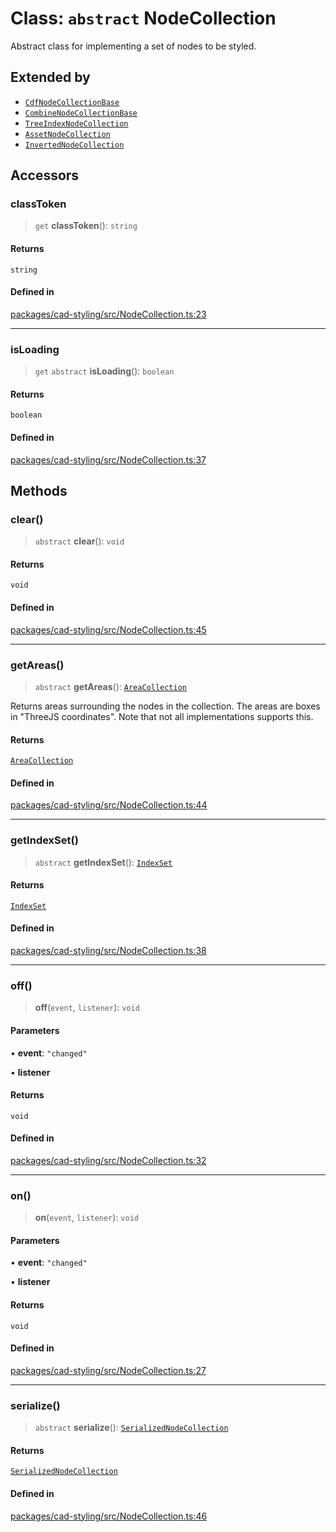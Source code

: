# Class: `abstract` NodeCollection

Abstract class for implementing a set of nodes to be styled.

## Extended by

- [`CdfNodeCollectionBase`](CdfNodeCollectionBase.md)
- [`CombineNodeCollectionBase`](CombineNodeCollectionBase.md)
- [`TreeIndexNodeCollection`](TreeIndexNodeCollection.md)
- [`AssetNodeCollection`](AssetNodeCollection.md)
- [`InvertedNodeCollection`](InvertedNodeCollection.md)

## Accessors

### classToken

> `get` **classToken**(): `string`

#### Returns

`string`

#### Defined in

[packages/cad-styling/src/NodeCollection.ts:23](https://github.com/cognitedata/reveal/blob/3aaed3491dba3f4ba9ecd87f495d35383cc73a1d/viewer/packages/cad-styling/src/NodeCollection.ts#L23)

***

### isLoading

> `get` `abstract` **isLoading**(): `boolean`

#### Returns

`boolean`

#### Defined in

[packages/cad-styling/src/NodeCollection.ts:37](https://github.com/cognitedata/reveal/blob/3aaed3491dba3f4ba9ecd87f495d35383cc73a1d/viewer/packages/cad-styling/src/NodeCollection.ts#L37)

## Methods

### clear()

> `abstract` **clear**(): `void`

#### Returns

`void`

#### Defined in

[packages/cad-styling/src/NodeCollection.ts:45](https://github.com/cognitedata/reveal/blob/3aaed3491dba3f4ba9ecd87f495d35383cc73a1d/viewer/packages/cad-styling/src/NodeCollection.ts#L45)

***

### getAreas()

> `abstract` **getAreas**(): [`AreaCollection`](../interfaces/AreaCollection.md)

Returns areas surrounding the nodes in the collection. The areas
are boxes in "ThreeJS coordinates". Note that not all
implementations supports this.

#### Returns

[`AreaCollection`](../interfaces/AreaCollection.md)

#### Defined in

[packages/cad-styling/src/NodeCollection.ts:44](https://github.com/cognitedata/reveal/blob/3aaed3491dba3f4ba9ecd87f495d35383cc73a1d/viewer/packages/cad-styling/src/NodeCollection.ts#L44)

***

### getIndexSet()

> `abstract` **getIndexSet**(): [`IndexSet`](IndexSet.md)

#### Returns

[`IndexSet`](IndexSet.md)

#### Defined in

[packages/cad-styling/src/NodeCollection.ts:38](https://github.com/cognitedata/reveal/blob/3aaed3491dba3f4ba9ecd87f495d35383cc73a1d/viewer/packages/cad-styling/src/NodeCollection.ts#L38)

***

### off()

> **off**(`event`, `listener`): `void`

#### Parameters

• **event**: `"changed"`

• **listener**

#### Returns

`void`

#### Defined in

[packages/cad-styling/src/NodeCollection.ts:32](https://github.com/cognitedata/reveal/blob/3aaed3491dba3f4ba9ecd87f495d35383cc73a1d/viewer/packages/cad-styling/src/NodeCollection.ts#L32)

***

### on()

> **on**(`event`, `listener`): `void`

#### Parameters

• **event**: `"changed"`

• **listener**

#### Returns

`void`

#### Defined in

[packages/cad-styling/src/NodeCollection.ts:27](https://github.com/cognitedata/reveal/blob/3aaed3491dba3f4ba9ecd87f495d35383cc73a1d/viewer/packages/cad-styling/src/NodeCollection.ts#L27)

***

### serialize()

> `abstract` **serialize**(): [`SerializedNodeCollection`](../type-aliases/SerializedNodeCollection.md)

#### Returns

[`SerializedNodeCollection`](../type-aliases/SerializedNodeCollection.md)

#### Defined in

[packages/cad-styling/src/NodeCollection.ts:46](https://github.com/cognitedata/reveal/blob/3aaed3491dba3f4ba9ecd87f495d35383cc73a1d/viewer/packages/cad-styling/src/NodeCollection.ts#L46)
